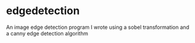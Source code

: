 # edgedetection
An image edge detection program I wrote using a sobel transformation and a canny edge detection algorithm
